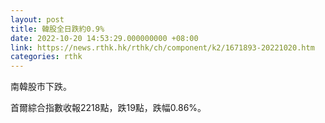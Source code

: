 ```yaml
---
layout: post
title: 韓股全日跌約0.9%
date: 2022-10-20 14:53:29.000000000 +08:00
link: https://news.rthk.hk/rthk/ch/component/k2/1671893-20221020.htm
categories: rthk
---
```


南韓股市下跌。

首爾綜合指數收報2218點，跌19點，跌幅0.86%。
